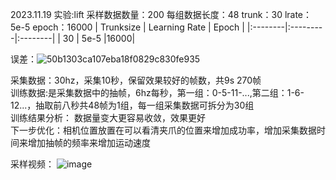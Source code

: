 2023.11.19
实验:lift 采样数据数量：200 每组数据长度：48 trunk：30 lrate：5e-5 epoch：16000
| Trunksize | Learning Rate |	Epoch |
|:--------|:---------|:--------|
| 30 | 5e-5 |16000|

误差：![50b1303ca107eba18f0829c830fe935](https://github.com/LiuXinzi/DaC/assets/133741133/b6b23497-aa52-4e83-9ddc-ecf506730778)

采集数据：30hz，采集10秒，保留效果较好的帧数，共9s 270帧\
训练数据:是采集数据中的抽帧，6hz每秒，第一组：0-5-11-...,第二组：1-6-12...，抽取前八秒共48帧为1组，每一组采集数据可拆分为30组\
训练结果分析： 数据量变大更容易收敛，效果更好\
下一步优化：相机位置放置在可以看清夹爪的位置来增加成功率，增加采集数据时间来增加抽帧的频率来增加运动速度

采样视频：
![image](https://github.com/LiuXinzi/DaC/blob/main/output.gif)

